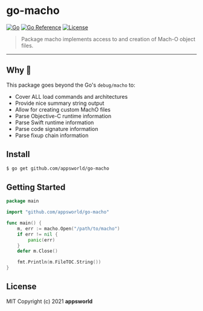 # go-macho

[![Go](https://github.com/appsworld/go-macho/workflows/Go/badge.svg?branch=master)](https://github.com/appsworld/go-macho/actions) [![Go Reference](https://pkg.go.dev/badge/github.com/appsworld/go-macho.svg)](https://pkg.go.dev/github.com/appsworld/go-macho) [![License](http://img.shields.io/:license-mit-blue.svg)](http://doge.mit-license.org)

> Package macho implements access to and creation of Mach-O object files.

---

## Why 🤔

This package goes beyond the Go's `debug/macho` to:

- Cover ALL load commands and architectures
- Provide nice summary string output
- Allow for creating custom MachO files
- Parse Objective-C runtime information
- Parse Swift runtime information
- Parse code signature information
- Parse fixup chain information

## Install

```bash
$ go get github.com/appsworld/go-macho
```

## Getting Started

```go
package main

import "github.com/appsworld/go-macho"

func main() {
    m, err := macho.Open("/path/to/macho")
    if err != nil {
        panic(err)
    }
    defer m.Close()

    fmt.Println(m.FileTOC.String())
}
```

## License

MIT Copyright (c) 2021 **appsworld**
